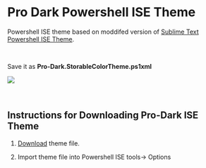 # Pro Dark Powershell ISE Theme

Powershell ISE theme based on moddifed version of [Sublime Text Powershell ISE Theme](https://github.com/marzme/PowerShell_ISE_Themes/tree/master/Sublime_Text_2). 

&nbsp;

Save it as **Pro-Dark.StorableColorTheme.ps1xml**

<img src="https://i.imgur.com/RdI8UOR.png">

&nbsp;

## Instructions for Downloading Pro-Dark ISE Theme

1) <a href="https://raw.githubusercontent.com/samersultan/Pro-Dark-Powershell-ISE-Theme/master/Pro-Dark.StorableColorTheme.ps1xml">Download</a> theme file. 

2) Import theme file into Powershell ISE tools-> Options 

&nbsp;

